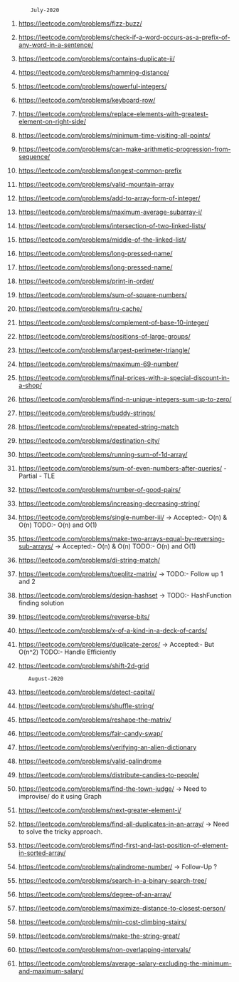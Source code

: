            July-2020
1. https://leetcode.com/problems/fizz-buzz/
2. https://leetcode.com/problems/check-if-a-word-occurs-as-a-prefix-of-any-word-in-a-sentence/
3. https://leetcode.com/problems/contains-duplicate-ii/
4. https://leetcode.com/problems/hamming-distance/
5. https://leetcode.com/problems/powerful-integers/
6. https://leetcode.com/problems/keyboard-row/
7. https://leetcode.com/problems/replace-elements-with-greatest-element-on-right-side/
8. https://leetcode.com/problems/minimum-time-visiting-all-points/
9. https://leetcode.com/problems/can-make-arithmetic-progression-from-sequence/
10. https://leetcode.com/problems/longest-common-prefix
11. https://leetcode.com/problems/valid-mountain-array
12. https://leetcode.com/problems/add-to-array-form-of-integer/
13. https://leetcode.com/problems/maximum-average-subarray-i/
14. https://leetcode.com/problems/intersection-of-two-linked-lists/
15. https://leetcode.com/problems/middle-of-the-linked-list/
16. https://leetcode.com/problems/long-pressed-name/
17. https://leetcode.com/problems/long-pressed-name/
18. https://leetcode.com/problems/print-in-order/
19. https://leetcode.com/problems/sum-of-square-numbers/
20. https://leetcode.com/problems/lru-cache/
21. https://leetcode.com/problems/complement-of-base-10-integer/
22. https://leetcode.com/problems/positions-of-large-groups/
23. https://leetcode.com/problems/largest-perimeter-triangle/
24. https://leetcode.com/problems/maximum-69-number/
25. https://leetcode.com/problems/final-prices-with-a-special-discount-in-a-shop/
26. https://leetcode.com/problems/find-n-unique-integers-sum-up-to-zero/
27. https://leetcode.com/problems/buddy-strings/
28. https://leetcode.com/problems/repeated-string-match
29. https://leetcode.com/problems/destination-city/
30. https://leetcode.com/problems/running-sum-of-1d-array/
31. https://leetcode.com/problems/sum-of-even-numbers-after-queries/ - Partial - TLE
32. https://leetcode.com/problems/number-of-good-pairs/
33. https://leetcode.com/problems/increasing-decreasing-string/
34. https://leetcode.com/problems/single-number-iii/ -> Accepted:- O(n) & O(n) TODO:- O(n) and O(1)
35. https://leetcode.com/problems/make-two-arrays-equal-by-reversing-sub-arrays/ -> Accepted:- O(n) & O(n) TODO:- O(n) and O(1)
36. https://leetcode.com/problems/di-string-match/
37. https://leetcode.com/problems/toeplitz-matrix/ -> TODO:- Follow up 1 and 2
38. https://leetcode.com/problems/design-hashset -> TODO:- HashFunction finding solution
39. https://leetcode.com/problems/reverse-bits/
40. https://leetcode.com/problems/x-of-a-kind-in-a-deck-of-cards/
41. https://leetcode.com/problems/duplicate-zeros/ -> Accepted:- But O(n^2) TODO:- Handle Efficiently
42. https://leetcode.com/problems/shift-2d-grid

           August-2020
1. https://leetcode.com/problems/detect-capital/
2. https://leetcode.com/problems/shuffle-string/
3. https://leetcode.com/problems/reshape-the-matrix/
4. https://leetcode.com/problems/fair-candy-swap/
5. https://leetcode.com/problems/verifying-an-alien-dictionary
6. https://leetcode.com/problems/valid-palindrome
7. https://leetcode.com/problems/distribute-candies-to-people/
8. https://leetcode.com/problems/find-the-town-judge/ -> Need to improvise/ do it using Graph
9. https://leetcode.com/problems/next-greater-element-i/ 
10. https://leetcode.com/problems/find-all-duplicates-in-an-array/ -> Need to solve the tricky approach.
11. https://leetcode.com/problems/find-first-and-last-position-of-element-in-sorted-array/
12. https://leetcode.com/problems/palindrome-number/ -> Follow-Up ?
13. https://leetcode.com/problems/search-in-a-binary-search-tree/
14. https://leetcode.com/problems/degree-of-an-array/
15. https://leetcode.com/problems/maximize-distance-to-closest-person/
16. https://leetcode.com/problems/min-cost-climbing-stairs/
17. https://leetcode.com/problems/make-the-string-great/
18. https://leetcode.com/problems/non-overlapping-intervals/
19. https://leetcode.com/problems/average-salary-excluding-the-minimum-and-maximum-salary/